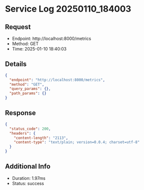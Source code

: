 # Service Log 20250110_184003

## Request
- Endpoint: http://localhost:8000/metrics
- Method: GET
- Time: 2025-01-10 18:40:03

## Details
```json
{
  "endpoint": "http://localhost:8000/metrics",
  "method": "GET",
  "query_params": {},
  "path_params": {}
}
```

## Response
```json
{
  "status_code": 200,
  "headers": {
    "content-length": "2113",
    "content-type": "text/plain; version=0.0.4; charset=utf-8"
  }
}
```

## Additional Info
- Duration: 1.97ms
- Status: success
